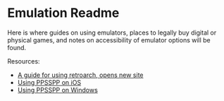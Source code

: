 # Emulation Readme

Here is where guides on using emulators, places to legally buy digital
or physical games, and notes on accessibility of emulator options will
be found. 

Resources:

* [A guide for using retroarch, opens new
  site](https://docs.libretro.com/guides/retroarch-accessibility-guide/)
* [Using PPSSPP on iOS](ppsspp-ios.md)
* [Using PPSSPP on Windows](ppsspp-windows.md)
